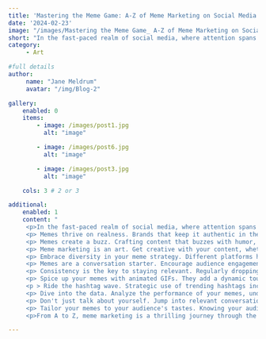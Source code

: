 ```yaml
---
title: 'Mastering the Meme Game: A-Z of Meme Marketing on Social Media'
date: '2024-02-23'
image: "/images/Mastering the Meme Game_ A-Z of Meme Marketing on Social Media_1708685795942.png"
short: "In the fast-paced realm of social media, where attention spans are shorter than a cat video, meme marketing has become the secret sauce for brands looking to spice up their online presence....."
category:
     - Art

#full details
author:
     name: "Jane Meldrum"
     avatar: "/img/Blog-2"

gallery:
    enabled: 0
    items:
        - image: /images/post1.jpg
          alt: "image"

        - image: /images/post6.jpg
          alt: "image"

        - image: /images/post3.jpg
          alt: "image"

    cols: 3 # 2 or 3

additional:
    enabled: 1
    content: "
     <p>In the fast-paced realm of social media, where attention spans are shorter than a cat video, meme marketing has become the secret sauce for brands looking to spice up their online presence. Let's embark on an alphabetical adventure through the A-Z of meme marketing, unlocking the secrets to winning hearts, likes, and shares in the digital playground.</p>
     <p> Memes thrive on realness. Brands that keep it authentic in their meme game build a connection that feels genuine, earning the trust of their audience.</p>
     <p> Memes create a buzz. Crafting content that buzzes with humor, wit, or relatability ensures your brand stays on everyone's radar, sparking conversations and trends.</p>
     <p> Meme marketing is an art. Get creative with your content, whether it's a clever twist on a popular meme format or a fresh take on your brand's personality.</p>
     <p> Embrace diversity in your meme strategy. Different platforms have different vibes, and tailoring your memes to suit each one ensures you're speaking the language of your audience.</p>
     <p> Memes are a conversation starter. Encourage audience engagement by inviting them to share their own memes, participate in challenges, and make your content a two-way street.</p>
     <p> Consistency is the key to staying relevant. Regularly dropping memes keeps your brand in the spotlight and strengthens your digital presence.</p>
     <p> Spice up your memes with animated GIFs. They add a dynamic touch, injecting extra humor and relatability into your content.</p>
     <p > Ride the hashtag wave. Strategic use of trending hashtags increases the discoverability of your meme content, making it more likely to go viral.</p>
     <p> Dive into the data. Analyze the performance of your memes, understand what tickles your audience's funny bone, and adapt your strategy based on those insights.</p>
     <p> Don't just talk about yourself. Jump into relevant conversations, using memes to add your brand's unique voice to trending topics.</p>
     <p> Tailor your memes to your audience's tastes. Knowing your audience ensures your memes resonate, creating a connection that lasts.</p>
     <p>From A to Z, meme marketing is a thrilling journey through the language of laughter. So, dive into the world of memes, where being funny isn't just a skill &ndash; it's a strategy that turns thumbs into double-taps and followers into fans.</p>"

---
```

    